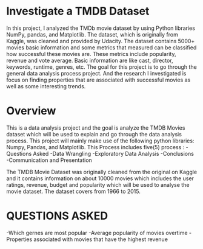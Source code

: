 # Investigate a TMDB Dataset
In this project, I analyzed the TMDb movie dataset by using Python libraries NumPy, pandas, and Matplotlib. The dataset, which is originally from Kaggle, was cleaned and provided by Udacity. The dataset contains 5000+ movies basic information and some metrics that measured can be classified how successful these movies are. These metrics include popularity, revenue and vote average. Basic information are like cast, director, keywords, runtime, genres, etc. The goal for this project is to go through the general data analysis process project. And the research I investigated is focus on finding properties that are associated with successful movies as well as some interesting trends.
# Overview
This is a data analysis project and the goal is analyze the TMDB Movies dataset which will be used to explain and go through the data analysis process. This project will mainly make use of the following python libraries: Numpy, Pandas, and Matplotlib. This Process includes five(5) process :
-Questions Asked
-Data Wrangling
-Exploratory Data Analysis
-Conclusions
-Communication and Presentation

The TMDB Movie Dataset was originally cleaned from the original on Kaggle and it contains information on about 10000 movies which includes the user ratings, revenue, budget and popularity which will be used to analyse the movie dataset. The dataset covers from 1966 to 2015.

# QUESTIONS ASKED
-Which gernes are most popular
-Average popularity of movies overtime
-Properties associated with movies that have the highest revenue
